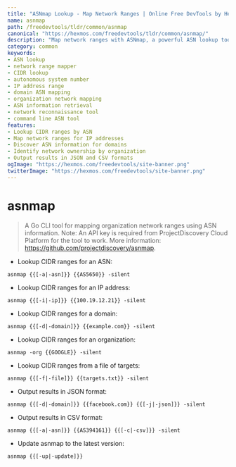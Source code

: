 ```yaml
---
title: "ASNmap Lookup - Map Network Ranges | Online Free DevTools by Hexmos"
name: asnmap
path: /freedevtools/tldr/common/asnmap
canonical: "https://hexmos.com/freedevtools/tldr/common/asnmap/"
description: "Map network ranges with ASNmap, a powerful ASN lookup tool. Discover CIDR blocks and organization network information quickly and easily. Free online tool, no registration required."
category: common
keywords:
- ASN lookup
- network range mapper
- CIDR lookup
- autonomous system number
- IP address range
- domain ASN mapping
- organization network mapping
- ASN information retrieval
- network reconnaissance tool
- command line ASN tool
features:
- Lookup CIDR ranges by ASN
- Map network ranges for IP addresses
- Discover ASN information for domains
- Identify network ownership by organization
- Output results in JSON and CSV formats
ogImage: "https://hexmos.com/freedevtools/site-banner.png"
twitterImage: "https://hexmos.com/freedevtools/site-banner.png"
---
```


# asnmap

> A Go CLI tool for mapping organization network ranges using ASN information.
> Note: An API key is required from ProjectDiscovery Cloud Platform for the tool to work.
> More information: <https://github.com/projectdiscovery/asnmap>.

- Lookup CIDR ranges for an ASN:

`asnmap {{[-a|-asn]}} {{AS5650}} -silent`

- Lookup CIDR ranges for an IP address:

`asnmap {{[-i|-ip]}} {{100.19.12.21}} -silent`

- Lookup CIDR ranges for a domain:

`asnmap {{[-d|-domain]}} {{example.com}} -silent`

- Lookup CIDR ranges for an organization:

`asnmap -org {{GOOGLE}} -silent`

- Lookup CIDR ranges from a file of targets:

`asnmap {{[-f|-file]}} {{targets.txt}} -silent`

- Output results in JSON format:

`asnmap {{[-d|-domain]}} {{facebook.com}} {{[-j|-json]}} -silent`

- Output results in CSV format:

`asnmap {{[-a|-asn]}} {{AS394161}} {{[-c|-csv]}} -silent`

- Update asnmap to the latest version:

`asnmap {{[-up|-update]}}`
